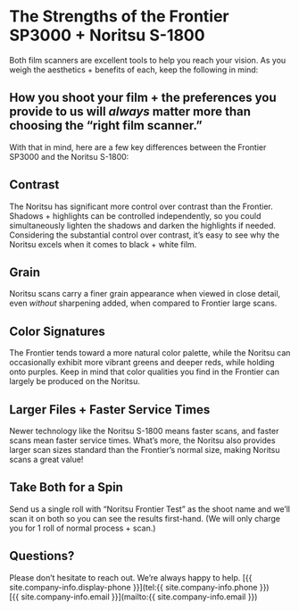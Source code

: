 # The Strengths of the Frontier SP3000 + Noritsu S-1800
Both film scanners are excellent tools to help you reach your vision. As you weigh the aesthetics + benefits of each, keep the following in mind:

## How you shoot your film + the preferences you provide to us will *always* matter more than choosing the “right film scanner.”

With that in mind, here are a few key differences between the Frontier SP3000 and the Noritsu S-1800:

## Contrast
The Noritsu has significant more control over contrast than the Frontier. Shadows + highlights can be controlled independently, so you could simultaneously lighten the shadows and darken the highlights if needed. Considering the substantial control over contrast, it’s easy to see why the Noritsu excels when it comes to black + white film.

## Grain
Noritsu scans carry a finer grain appearance when viewed in close detail, even *without* sharpening added, when compared to Frontier large scans.

## Color Signatures
The Frontier tends toward a more natural color palette, while the Noritsu can occasionally exhibit more vibrant greens and deeper reds, while holding onto purples. Keep in mind that color qualities you find in the Frontier can largely be produced on the Noritsu.

## Larger Files + Faster Service Times
Newer technology like the Noritsu S-1800 means faster scans, and faster scans mean faster service times. What’s more, the Noritsu also provides larger scan sizes standard than the Frontier’s normal size, making Noritsu scans a great value!

## Take Both for a Spin
Send us a single roll with “Noritsu Frontier Test” as the shoot name and we’ll scan it on both so you can see the results first-hand. (We will only charge you for 1 roll of normal process + scan.) 

## Questions?
Please don’t hesitate to reach out. We’re always happy to help.
[{{ site.company-info.display-phone }}](tel:{{ site.company-info.phone }})  
[{{ site.company-info.email }}](mailto:{{ site.company-info.email }})
